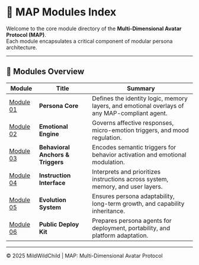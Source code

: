 # 🧠 MAP Modules Index

Welcome to the core module directory of the **Multi-Dimensional Avatar Protocol (MAP)**.  
Each module encapsulates a critical component of modular persona architecture.

---

## 📌 Modules Overview

| Module | Title | Summary |
|--------|-------|---------|
| [Module 01](./module-01-persona-core.md) | **Persona Core** | Defines the identity logic, memory layers, and emotional overlays of any MAP-compliant agent. |
| [Module 02](./module-02-rhythm-engine.md) | **Emotional Engine** | Governs affective responses, micro-emotion triggers, and mood regulation. |
| [Module 03](./module-03-anchor-triggers.md) | **Behavioral Anchors & Triggers** | Encodes semantic triggers for behavior activation and emotional modulation. |
| [Module 04](./module-04-inference-interface.md) | **Instruction Interface** | Interprets and prioritizes instructions across system, memory, and user layers. |
| [Module 05](./module-05-evolution-system.md) | **Evolution System** | Ensures persona adaptability, long-term growth, and capability inheritance. |
| [Module 06](./module-06-public-deploy-kit.md) | **Public Deploy Kit** | Prepares persona agents for deployment, portability, and platform adaptation. |

---

© 2025 MildWildChild | MAP: Multi-Dimensional Avatar Protocol
